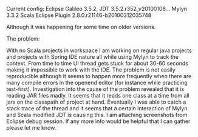 Current config:
Eclipse Galileo 3.5.2, JDT 3.5.2.r352_v20100108...
Mylyn 3.3.2
Scala Eclipse Plugin 2.8.0.r21146-b20100312035748 

Although it was happening for some time on older versions.

The problem:

With no Scala projects in workspace I am working on regular java projects and projects with Spring IDE nature all while using Mylyn to track the context. From time to time UI thread gets stuck for about 30-60 seconds making it impossible to work with the IDE. The problem is not easily reproducible although it seems to happen more frequently when there are many compile errors in the openend editor (for instance while practicing test-first).
Investigation into the cause of the problem revealed that it is reading JAR files madly. It seems that it reads one class at a time from all jars on the classpath of project at hand. Eventually I was able to catch a stack trace of the thread and it seems that a certain interaction of Mylyn and Scala modified JDT is causing this. I am attaching screenshots from Eclipse debug session. If any more info would be helpful that I can gather please let me know.

